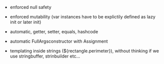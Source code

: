 - enforced null safety
- enforced mutability (var instances have to be explictily defined as lazy init or later init)

- automatic, getter, setter, equals, hashcode
- automatic FullArgsconstructor with Assignment

- templating inside strings (${rectangle.perimeter}), without thinking if we use stringbuffer, strinbuilder etc...